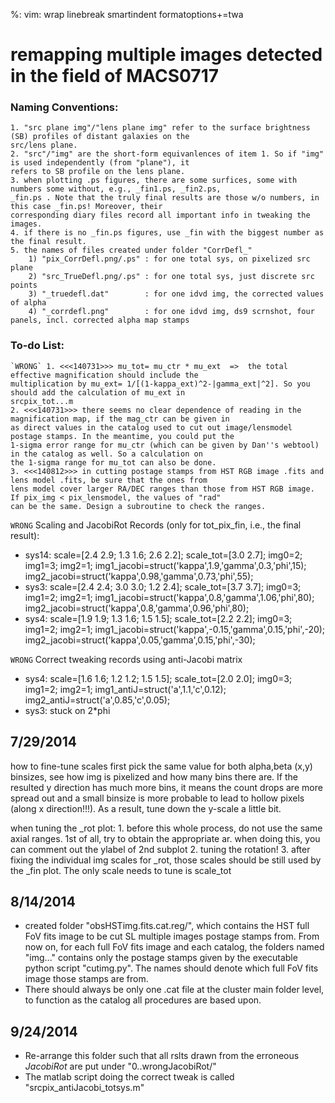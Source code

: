 %: vim: wrap linebreak smartindent formatoptions+=twa

remapping multiple images detected in the field of MACS0717
===================

### Naming Conventions:
    1. "src plane img"/"lens plane img" refer to the surface brightness (SB) profiles of distant galaxies on the
    src/lens plane.
    2. "src"/"img" are the short-form equivanlences of item 1. So if "img" is used independently (from "plane"), it
    refers to SB profile on the lens plane.
    3. when plotting .ps figures, there are some surfices, some with numbers some without, e.g., _fin1.ps, _fin2.ps,
    _fin.ps . Note that the truly final results are those w/o numbers, in this case _fin.ps! Moreover, their
    corresponding diary files record all important info in tweaking the images.
    4. if there is no _fin.ps figures, use _fin with the biggest number as the final result.
    5. the names of files created under folder "CorrDefl_"
        1) "pix_CorrDefl.png/.ps" : for one total sys, on pixelized src plane
        2) "src_TrueDefl.png/.ps" : for one total sys, just discrete src points
        3) "_truedefl.dat"        : for one idvd img, the corrected values of alpha
        4) "_corrdefl.png"        : for one idvd img, ds9 scrnshot, four panels, incl. corrected alpha map stamps

### To-do List:
    `WRONG` 1. <<<140731>>> mu_tot= mu_ctr * mu_ext  =>  the total effective magnification should include the
    multiplication by mu_ext= 1/[(1-kappa_ext)^2-|gamma_ext|^2]. So you should add the calculation of mu_ext in
    srcpix_tot...m
    2. <<<140731>>> there seems no clear dependence of reading in the magnification map, if the mag_ctr can be given in
    as direct values in the catalog used to cut out image/lensmodel postage stamps. In the meantime, you could put the
    1-sigma error range for mu_ctr (which can be given by Dan''s webtool) in the catalog as well. So a calculation on
    the 1-sigma range for mu_tot can also be done.
    3. <<<140812>>> in cutting postage stamps from HST RGB image .fits and lens model .fits, be sure that the ones from
    lens model cover larger RA/DEC ranges than those from HST RGB image. If pix_img < pix_lensmodel, the values of "rad"
    can be the same. Design a subroutine to check the ranges.

`WRONG` Scaling and JacobiRot Records (only for tot_pix_fin, i.e., the final result):
  * sys14:  scale=[2.4 2.9; 1.3 1.6; 2.6 2.2];  scale_tot=[3.0 2.7];
            img0=2;  img1=3;  img2=1;
            img1_jacobi=struct('kappa',1.9,'gamma',0.3,'phi',15);
            img2_jacobi=struct('kappa',0.98,'gamma',0.73,'phi',55);
  * sys3:   scale=[2.4 2.4; 3.0 3.0; 1.2 2.4];  scale_tot=[3.7 3.7];
            img0=3;  img1=2;  img2=1;
            img1_jacobi=struct('kappa',0.8,'gamma',1.06,'phi',80);
            img2_jacobi=struct('kappa',0.8,'gamma',0.96,'phi',80);
  * sys4:   scale=[1.9 1.9; 1.3 1.6; 1.5 1.5];  scale_tot=[2.2 2.2];
            img0=3;  img1=2;  img2=1;
            img1_jacobi=struct('kappa',-0.15,'gamma',0.15,'phi',-20);
            img2_jacobi=struct('kappa',0.05,'gamma',0.15,'phi',-30);

`WRONG` Correct tweaking records using anti-Jacobi matrix
  * sys4:    scale=[1.6 1.6; 1.2 1.2; 1.5 1.5]; scale_tot=[2.0 2.0];
            img0=3; img1=2; img2=1;
            img1_antiJ=struct('a',1.1,'c',0.12); img2_antiJ=struct('a',0.85,'c',0.05);
  * sys3:    stuck on 2*phi


7/29/2014
---------
how to fine-tune scales
    first pick the same value for both alpha,beta (x,y) binsizes, see how img is pixelized and how many bins there are.
    If the resulted y direction has much more bins, it means the count drops are more spread out and a small binsize is
    more probable to lead to hollow pixels (along x direction!!!). As a result, tune down the y-scale a little bit.

when tuning the _rot plot:
    1. before this whole process, do not use the same axial ranges. 1st of all, try to obtain the appropriate ar. when
    doing this, you can comment out the ylabel of 2nd subplot
    2. tuning the rotation!
    3. after fixing the individual img scales for _rot, those scales should be still used by the _fin plot. The only
    scale needs to tune is scale_tot

8/14/2014
---------
  * created folder "obsHSTimg.fits.cat.reg/", which contains the HST full FoV fits image to be cut SL multiple images
    postage stamps from. From now on, for each full FoV fits image and each catalog, the folders named "img..." contains
    only the postage stamps given by the executable python script "cutimg.py". The names should denote which full FoV fits
    image those stamps are from.
  * There should always be only one .cat file at the cluster main folder level, to function as the catalog all procedures
    are based upon.

9/24/2014
---------
  * Re-arrange this folder such that all rslts drawn from the erroneous _JacobiRot_ are put under "0..wrongJacobiRot/"
  * The matlab script doing the correct tweak is called "srcpix_antiJacobi_totsys.m"

